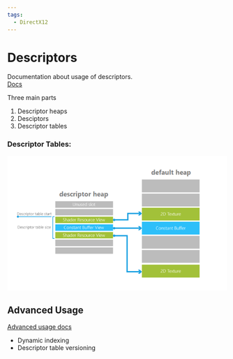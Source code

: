 ```yaml
---
tags:
  - DirectX12
---
```



# Descriptors
Documentation about usage of descriptors. <br/>
[Docs](https://learn.microsoft.com/en-us/windows/win32/direct3d12/descriptor-tables)


Three main parts

1. Descriptor heaps
2. Desciptors
3. Descriptor tables

### Descriptor Tables:
![849ff17b566168aa3d8f73f15624ce21.png](./849ff17b566168aa3d8f73f15624ce21.png)

## Advanced Usage
[Advanced usage docs](https://learn.microsoft.com/en-us/windows/win32/direct3d12/advanced-use-of-descriptor-tables)
- Dynamic indexing
- Descriptor table versioning
